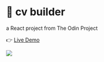 # 🌱 cv builder

a React project from The Odin Project

👉 [Live Demo](https://thanh-luan-nguyen.github.io/cv-builder/)

<img src="https://github.com/thanh-luan-nguyen/thanh-luan-nguyen/blob/main/project_preview_gifs/theOdinProject/CV%20Builder.gif"/>
